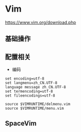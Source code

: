 # Vim

https://www.vim.org/download.php

## 基础操作



## 配置相关

* 编码
```_vimrc
set encoding=utf-8
set langmenu=zh_CN.UTF-8
language message zh_CN.UTF-8
set termencoding=utf-8
set fileencodings=utf-8

source $VIMRUNTIME/delmenu.vim
source $VIMRUNTIME/menu.vim
```





## SpaceVim
